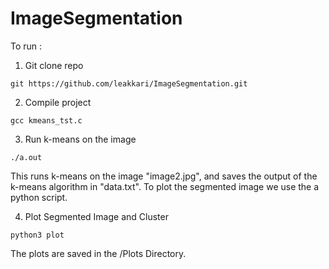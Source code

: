 # ImageSegmentation

To run :

1. Git clone repo
```console
git https://github.com/leakkari/ImageSegmentation.git
```


2. Compile project
```console
gcc kmeans_tst.c 
```

3. Run k-means on the image
```console
./a.out
```
This runs k-means on the image "image2.jpg", and saves the output of the k-means algorithm in "data.txt". To plot the segmented image we use the a python script.

4. Plot Segmented Image and Cluster 
```console
python3 plot
```
The plots are saved in the /Plots Directory. 